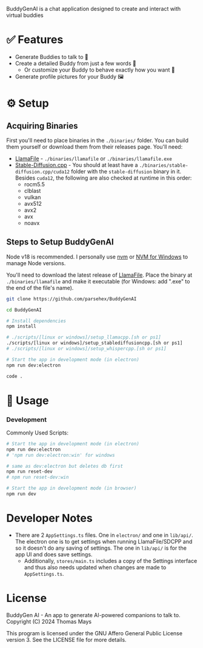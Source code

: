 BuddyGenAI is a chat application designed to create and interact with virtual buddies

# ✅ Features

- Generate Buddies to talk to 🤖
- Create a detailed Buddy from just a few words 📝
  - Or customize your Buddy to behave exactly how you want 🎨
- Generate profile pictures for your Buddy 🖼️

# ⚙️ Setup

## Acquiring Binaries

First you'll need to place binaries in the `./binaries/` folder. You can build them yourself or download them from their releases page. You'll need:

- [LlamaFile](https://github.com/Mozilla-Ocho/llamafile) - `./binaries/llamafile` or `./binaries/llamafile.exe`
- [Stable-Diffusion.cpp](https://github.com/leejet/stable-diffusion.cpp) - You should at least have a `./binaries/stable-diffusion.cpp/cuda12` folder with the `stable-diffusion` binary in it. Besides `cuda12`, the following are also checked at runtime in this order:
  - rocm5.5
  - clblast
  - vulkan
  - avx512
  - avx2
  - avx
  - noavx

## Steps to Setup BuddyGenAI

Node v18 is recommended. I personally use [nvm](https://github.com/nvm-sh/nvm) or [NVM for Windows](https://github.com/coreybutler/nvm-windows) to manage Node versions.

You'll need to download the latest release of [LlamaFile](https://github.com/Mozilla-Ocho/llamafile). Place the binary at `./binaries/llamafile` and make it executable (for Windows: add ".exe" to the end of the file's name).

```bash
git clone https://github.com/parsehex/BuddyGenAI

cd BuddyGenAI

# Install dependencies
npm install

# ./scripts/[linux or windows]/setup_llamacpp.[sh or ps1]
./scripts/[linux or windows]/setup_stablediffusioncpp.[sh or ps1]
# ./scripts/[linux or windows]/setup_whispercpp.[sh or ps1]

# Start the app in development mode (in electron)
npm run dev:electron

code .
```

# 📡 Usage

### Development

Commonly Used Scripts:

```bash
# Start the app in development mode (in electron)
npm run dev:electron
# 'npm run dev:electron:win' for windows

# same as dev:electron but deletes db first
npm run reset-dev
# npm run reset-dev:win

# Start the app in development mode (in browser)
npm run dev
```

# Developer Notes

- There are 2 `AppSettings.ts` files. One in `electron/` and one in `lib/api/`. The electron one is to get settings when running LlamaFile/SDCPP and so it doesn't do any saving of settings. The one in `lib/api/` is for the app UI and does save settings.
  - Additionally, `stores/main.ts` includes a copy of the Settings interface and thus also needs updated when changes are made to `AppSettings.ts`.

# License

BuddyGen AI - An app to generate AI-powered companions to talk to. Copyright (C) 2024 Thomas Mays

This program is licensed under the GNU Affero General Public License version 3. See the LICENSE file for more details.
